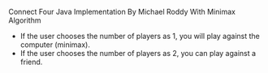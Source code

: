 Connect Four Java Implementation By Michael Roddy With Minimax Algorithm 

- If the user chooses the number of players as 1, you will play against the computer (minimax).
- If the user chooses the number of players as 2, you can play against a friend.
